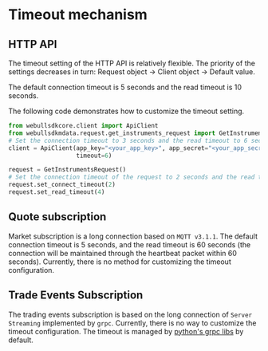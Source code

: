 # Timeout mechanism

## HTTP API

The timeout setting of the HTTP API is relatively flexible. The priority of the settings decreases in turn: Request object -> Client object -> Default value.

The default connection timeout is 5 seconds and the read timeout is 10 seconds.

The following code demonstrates how to customize the timeout setting.

```python
from webullsdkcore.client import ApiClient
from webullsdkmdata.request.get_instruments_request import GetInstrumentsRequest
# Set the connection timeout to 3 seconds and the read timeout to 6 seconds.
client = ApiClient(app_key="<your_app_key>", app_secret="<your_app_secret", region_id="hk", connect_timeout=3,
                   timeout=6)

request = GetInstrumentsRequest()
# Set the connection timeout of the request to 2 seconds and the read timeout to 4 seconds, only valid for the current request.
request.set_connect_timeout(2)
request.set_read_timeout(4)
```

## Quote subscription

Market subscription is a long connection based on `MQTT v3.1.1`. The default connection timeout is 5 seconds, and the read timeout is 60 seconds (the connection will be maintained through the heartbeat packet within 60 seconds). Currently, there is no method for customizing the timeout configuration.

## Trade Events Subscription

The trading events subscription is based on the long connection of `Server Streaming` implemented by `grpc`. Currently, there is no way to customize the timeout configuration. The timeout is managed by [python's grpc libs](https://grpc.io/docs/languages/python/basics/) by default.